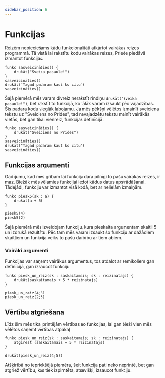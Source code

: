 ```yaml
---
sidebar_position: 6
---
```


# Funkcijas

Reizēm nepieciešams kādu funkcionalitāti atkārtot vairākas reizes programmā. Tā vietā lai rakstītu kodu vairākas reizes, Priede piedāvā izmantot funkcijas.

```
funkc sasveicināties() {
    drukāt("Sveika pasaule!")
}
sasveicināties()
drukāt("Tagad padaram kaut ko citu")
sasveicināties()
```

Šajā piemērā mēs varam divreiz nerakstīt rindiņu `drukāt("Sveika pasaule!")`, bet rakstīt to funkcijā, ko tālāk varam izsaukt pēc vajadzības. Šis padara kodu vieglāk labojamu. Ja mēs pēkšņi vēlētos izmainīt sveiciena tekstu uz "Sveiciens no Prides", tad nevajadzētu tekstu mainīt vairākās vietās, bet gan tikai vienreiz, funkcijas definīcijā.

```
funkc sasveicināties() {
    drukāt("Sveiciens no Prides")
}
sasveicināties()
drukāt("Tagad padaram kaut ko citu")
sasveicināties()
```

## Funkcijas argumenti

Gadījumu, kad mēs gribam lai funkcija dara pilnīgi to pašu vairākas reizes, ir maz. Biežāk mēs vēlamies funkcijai iedot kādus datus apstrādāšanai. Tādejādi, funkciju var izmantot visā kodā, bet ar nelielām izmaiņām.

```
funkc piesk5(sk : a) {
    drukāt(a + 5)
}

piesk5(4)
piesk5(2)
```

Šajā piemērā mēs izveidojam funkciju, kura pieskaita argumentam skaitli 5 un izdrukā rezultātu. Pēc tam mēs varam izsaukt šo funkciju ar dažādiem skaitļiem un funkcija veiks to pašu darbību ar tiem abiem.

### Vairāki argumenti

Funkcijas var saņemt vairākus argumentus, tos atdalot ar semikoliem gan definīcijā, gan izsaucot funkciju

```
funkc piesk_un_reiz(sk : saskaitamais; sk : reizinatajs) {
    drukāt(saskaitamais + 5 * reizinatajs)
}

piesk_un_reiz(4;5)
piesk_un_reiz(2;3)
```

## Vērtību atgriešana

Līdz šim mēs tikai printējām vērtības no funkcijas, lai gan bieži vien mēs vēlētos saņemt vērtības atpakaļ

```
funkc piesk_un_reiz(sk : saskaitamais; sk : reizinatajs) {
    atgirest (saskaitamais + 5 * reizinatajs)
}

drukāt(piesk_un_reiz(4;5))
```

Atšķirībā no iepriekšējā piemēra, šeit funkcija pati neko neprintē, bet gan atgriež vērtību, kas tiek izpirntēta, atsevišķi, izsaucot funkciju.
